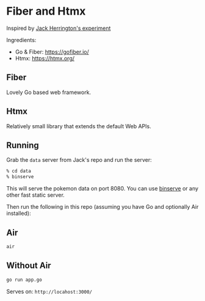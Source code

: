 Fiber and Htmx
======================

Inspired by [Jack Herrington's experiment](https://github.com/jherr/rscs-vs-php)

Ingredients:
- Go & Fiber: https://gofiber.io/
- Htmx: https://htmx.org/

## Fiber
Lovely Go based web framework.

## Htmx
Relatively small library that extends the default Web APIs.

## Running

Grab the `data` server from Jack's repo and run the server:
  
```bash
% cd data
% binserve
```

This will serve the pokemon data on port 8080. You can use [binserve](https://github.com/mufeedvh/binserve) or any other fast static server.

Then run the following in this repo (assuming you have Go and optionally Air installed):

## Air

```bash
air
```

## Without Air

```bash
go run app.go
```


Serves on: `http://locahost:3000/`
